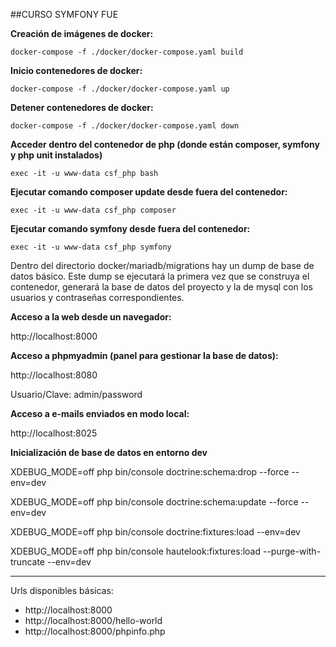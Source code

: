 ##CURSO SYMFONY FUE

**Creación de imágenes de docker:**
```
docker-compose -f ./docker/docker-compose.yaml build
```

**Inicio contenedores de docker:**
```
docker-compose -f ./docker/docker-compose.yaml up
```

**Detener contenedores de docker:**
```
docker-compose -f ./docker/docker-compose.yaml down
```

**Acceder dentro del contenedor de php (donde están composer, symfony y php unit instalados)**
```
exec -it -u www-data csf_php bash
```

**Ejecutar comando composer update desde fuera del contenedor:**
```
exec -it -u www-data csf_php composer
```

**Ejecutar comando symfony desde fuera del contenedor:**
```
exec -it -u www-data csf_php symfony
```

Dentro del directorio docker/mariadb/migrations hay un dump de base de datos básico. 
Este dump se ejecutará la primera vez que se construya el contenedor, generará la base de datos del proyecto y la de mysql con los usuarios y contraseñas correspondientes.

**Acceso a la web desde un navegador:**

http://localhost:8000

**Acceso a phpmyadmin (panel para gestionar la base de datos):**

http://localhost:8080

Usuario/Clave: admin/password

**Acceso a e-mails enviados en modo local:**

http://localhost:8025

**Inicialización de base de datos en entorno dev**


XDEBUG_MODE=off php bin/console doctrine:schema:drop --force --env=dev

XDEBUG_MODE=off php bin/console doctrine:schema:update --force --env=dev

XDEBUG_MODE=off php bin/console doctrine:fixtures:load --env=dev

XDEBUG_MODE=off php bin/console hautelook:fixtures:load --purge-with-truncate --env=dev

___

Urls disponibles básicas:

- http://localhost:8000
- http://localhost:8000/hello-world
- http://localhost:8000/phpinfo.php
